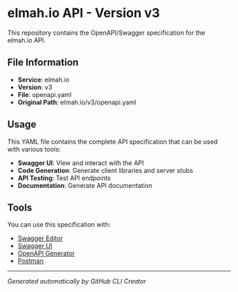 # elmah.io API - Version v3

This repository contains the OpenAPI/Swagger specification for the elmah.io API.

## File Information

- **Service**: elmah.io
- **Version**: v3
- **File**: openapi.yaml
- **Original Path**: elmah.io/v3/openapi.yaml

## Usage

This YAML file contains the complete API specification that can be used with various tools:

- **Swagger UI**: View and interact with the API
- **Code Generation**: Generate client libraries and server stubs
- **API Testing**: Test API endpoints
- **Documentation**: Generate API documentation

## Tools

You can use this specification with:

- [Swagger Editor](https://editor.swagger.io/)
- [Swagger UI](https://swagger.io/tools/swagger-ui/)
- [OpenAPI Generator](https://openapi-generator.tech/)
- [Postman](https://www.postman.com/)

---

*Generated automatically by GitHub CLI Creator*
